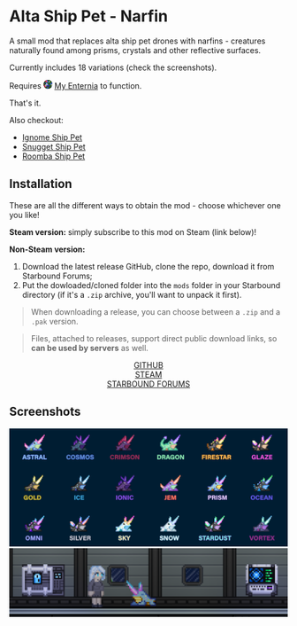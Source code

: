 # Alta Ship Pet - Narfin

A small mod that replaces alta ship pet drones with narfins - creatures naturally found among prisms, crystals and other reflective surfaces.

Currently includes 18 variations (check the screenshots).

Requires ![ ](https://raw.githubusercontent.com/Ceterai/Enternia/main/interface/bookmarks/icons/ct_alterash_planet.png) [My Enternia](https://github.com/Ceterai/Enternia) to function.

That's it.

Also checkout:

- [Ignome Ship Pet](https://github.com/Ceterai/AltaIgnomeShipPet)
- [Snugget Ship Pet](https://github.com/Ceterai/AltaSnuggetShipPet)
- [Roomba Ship Pet](https://github.com/Ceterai/AltaRoombaShipPet)

## Installation

These are all the different ways to obtain the mod - choose whichever one you like!

**Steam version:** simply subscribe to this mod on Steam (link below)!

**Non-Steam version:**

1. Download the latest release GitHub, clone the repo, download it from Starbound Forums;
2. Put the dowloaded/cloned folder into the `mods` folder in your Starbound directory (if it's a `.zip` archive, you'll want to unpack it first).

> When downloading a release, you can choose between a `.zip` and a `.pak` version.

> Files, attached to releases, support direct public download links, so **can be used by servers** as well.

<div align="center">
<a class="ct_button" href="https://github.com/Ceterai/AltaNarfinShipPet/releases">GITHUB</a>
</div>

<div align="center">
<a class="ct_button" href="https://steamcommunity.com/sharedfiles/filedetails/?id=3358749834">STEAM</a>
</div>

<div align="center">
<a class="ct_button" href="https://community.playstarbound.com/resources/alta-ship-pet-narfin.6325/">STARBOUND FORUMS</a>
</div>

## Screenshots

![ ](https://raw.githubusercontent.com/Ceterai/AltaNarfinShipPet/refs/heads/main/.meta/narfins.png) ![ ](https://raw.githubusercontent.com/Ceterai/AltaNarfinShipPet/refs/heads/main/.meta/narfin.png)
